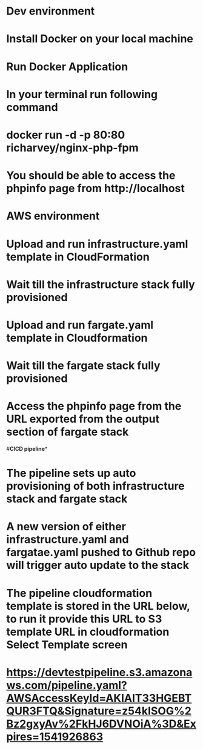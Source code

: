 
# ****Dev environment****
# Install Docker on your local machine
# Run Docker Application
# In your terminal run following command
#   docker run -d -p 80:80 richarvey/nginx-php-fpm
# You should be able to access the phpinfo page from http://localhost

# ****AWS environment****
# Upload and run infrastructure.yaml template in CloudFormation
# Wait till the infrastructure stack fully provisioned
# Upload and run fargate.yaml template in Cloudformation
# Wait till the fargate stack fully provisioned
# Access the phpinfo page from the URL exported from the output section of fargate stack

#****CICD pipeline*****   
# The pipeline sets up auto provisioning of both infrastructure stack and fargate stack
# A new version of either infrastructure.yaml and fargatae.yaml pushed to Github repo will trigger auto update to the stack
# The pipeline cloudformation template is stored in the URL below, to run it provide this URL to S3 template URL in cloudformation Select Template screen
# https://devtestpipeline.s3.amazonaws.com/pipeline.yaml?AWSAccessKeyId=AKIAIT33HGEBTQUR3FTQ&Signature=z54kISOG%2Bz2gxyAv%2FkHJ6DVNOiA%3D&Expires=1541926863
